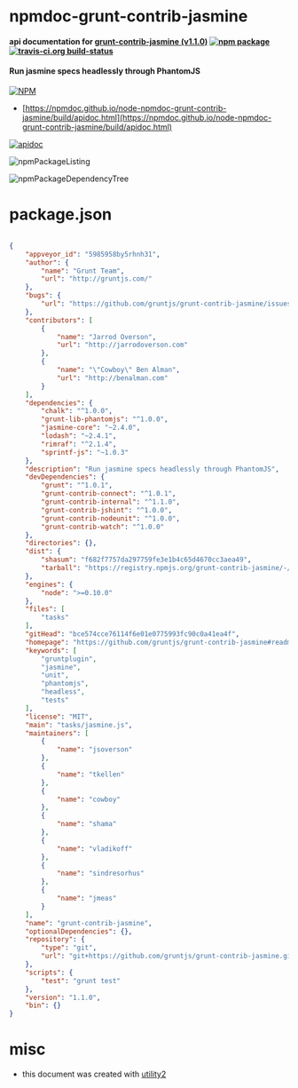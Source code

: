 # npmdoc-grunt-contrib-jasmine

#### api documentation for  [grunt-contrib-jasmine (v1.1.0)](https://github.com/gruntjs/grunt-contrib-jasmine#readme)  [![npm package](https://img.shields.io/npm/v/npmdoc-grunt-contrib-jasmine.svg?style=flat-square)](https://www.npmjs.org/package/npmdoc-grunt-contrib-jasmine) [![travis-ci.org build-status](https://api.travis-ci.org/npmdoc/node-npmdoc-grunt-contrib-jasmine.svg)](https://travis-ci.org/npmdoc/node-npmdoc-grunt-contrib-jasmine)

#### Run jasmine specs headlessly through PhantomJS

[![NPM](https://nodei.co/npm/grunt-contrib-jasmine.png?downloads=true&downloadRank=true&stars=true)](https://www.npmjs.com/package/grunt-contrib-jasmine)

- [https://npmdoc.github.io/node-npmdoc-grunt-contrib-jasmine/build/apidoc.html](https://npmdoc.github.io/node-npmdoc-grunt-contrib-jasmine/build/apidoc.html)

[![apidoc](https://npmdoc.github.io/node-npmdoc-grunt-contrib-jasmine/build/screenCapture.buildCi.browser.%252Ftmp%252Fbuild%252Fapidoc.html.png)](https://npmdoc.github.io/node-npmdoc-grunt-contrib-jasmine/build/apidoc.html)

![npmPackageListing](https://npmdoc.github.io/node-npmdoc-grunt-contrib-jasmine/build/screenCapture.npmPackageListing.svg)

![npmPackageDependencyTree](https://npmdoc.github.io/node-npmdoc-grunt-contrib-jasmine/build/screenCapture.npmPackageDependencyTree.svg)



# package.json

```json

{
    "appveyor_id": "5985958by5rhnh31",
    "author": {
        "name": "Grunt Team",
        "url": "http://gruntjs.com/"
    },
    "bugs": {
        "url": "https://github.com/gruntjs/grunt-contrib-jasmine/issues"
    },
    "contributors": [
        {
            "name": "Jarrod Overson",
            "url": "http://jarrodoverson.com"
        },
        {
            "name": "\"Cowboy\" Ben Alman",
            "url": "http://benalman.com"
        }
    ],
    "dependencies": {
        "chalk": "^1.0.0",
        "grunt-lib-phantomjs": "^1.0.0",
        "jasmine-core": "~2.4.0",
        "lodash": "~2.4.1",
        "rimraf": "^2.1.4",
        "sprintf-js": "~1.0.3"
    },
    "description": "Run jasmine specs headlessly through PhantomJS",
    "devDependencies": {
        "grunt": "^1.0.1",
        "grunt-contrib-connect": "^1.0.1",
        "grunt-contrib-internal": "^1.1.0",
        "grunt-contrib-jshint": "^1.0.0",
        "grunt-contrib-nodeunit": "^1.0.0",
        "grunt-contrib-watch": "^1.0.0"
    },
    "directories": {},
    "dist": {
        "shasum": "f682f7757da297759fe3e1b4c65d4670cc3aea49",
        "tarball": "https://registry.npmjs.org/grunt-contrib-jasmine/-/grunt-contrib-jasmine-1.1.0.tgz"
    },
    "engines": {
        "node": ">=0.10.0"
    },
    "files": [
        "tasks"
    ],
    "gitHead": "bce574cce76114f6e01e0775993fc90c0a41ea4f",
    "homepage": "https://github.com/gruntjs/grunt-contrib-jasmine#readme",
    "keywords": [
        "gruntplugin",
        "jasmine",
        "unit",
        "phantomjs",
        "headless",
        "tests"
    ],
    "license": "MIT",
    "main": "tasks/jasmine.js",
    "maintainers": [
        {
            "name": "jsoverson"
        },
        {
            "name": "tkellen"
        },
        {
            "name": "cowboy"
        },
        {
            "name": "shama"
        },
        {
            "name": "vladikoff"
        },
        {
            "name": "sindresorhus"
        },
        {
            "name": "jmeas"
        }
    ],
    "name": "grunt-contrib-jasmine",
    "optionalDependencies": {},
    "repository": {
        "type": "git",
        "url": "git+https://github.com/gruntjs/grunt-contrib-jasmine.git"
    },
    "scripts": {
        "test": "grunt test"
    },
    "version": "1.1.0",
    "bin": {}
}
```



# misc
- this document was created with [utility2](https://github.com/kaizhu256/node-utility2)
